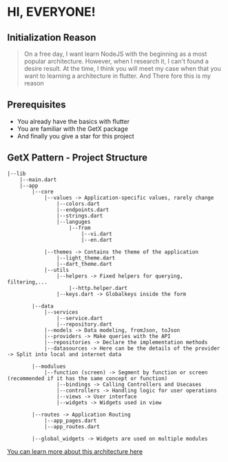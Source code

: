 # HI, EVERYONE!

## Initialization Reason

> On a free day, I want learn NodeJS with the beginning as a most popular architecture. However, when I research it, I can't found a desire result. At the time, I think you will meet my case when that you want to learning a architecture in flutter. And There fore this is my reason 

## Prerequisites

- You already have the basics with flutter
- You are familiar with the GetX package
- And finally you give a star for this project

## GetX Pattern - Project Structure

```
|--lib
    |--main.dart
    |--app
        |--core
            |--values -> Application-specific values, rarely change
                |--colors.dart
                |--endpoints.dart
                |--strings.dart
                |--languges
                    |--from
                        |--vi.dart
                        |--en.dart
                    
            |--themes -> Contains the theme of the application
                |--light_theme.dart
                |--dart_theme.dart
            |--utils
                |--helpers -> Fixed helpers for querying, filtering,...
                    |--http.helper.dart
                |--keys.dart -> Globalkeys inside the form

        |--data
            |--services
                |--service.dart
                |--repository.dart
            |--models -> Data modeling, fromJson, toJson
            |--providers -> Make queries with the API
            |--repositories -> Declare the implementation methods
            |--datasources -> Here can be the details of the provider -> Split into local and internet data
            
        |--modulues
            |--function (screen) -> Segment by function or screen (recommended if it has the same concept or function)
                |--bindings -> Calling Controllers and Usecases
                |--controllers -> Handling logic for user operations
                |--views -> User interface
                |--widgets -> Widgets used in view

        |--routes -> Application Routing
            |--app_pages.dart
            |--app_routes.dart

        |--global_widgets -> Widgets are used on multiple modules
```

[You can learn more about this architecture here](https://github.com/kauemurakami/getx_pattern)
